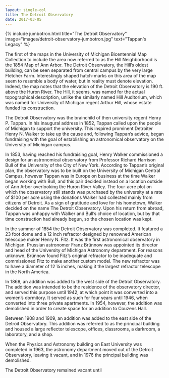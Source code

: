 ```yaml
---
layout: single-col
title: The Detroit Observatory
date: 2017-03-05
---
```


{% include jumbotron.html title="The Detroit Observatory" image="images/detroit-observatory-jumbotron.jpg" text="Tappan's Legacy" %}

The first of the maps in the University of Michigan Bicentennial Map Collection to include the area now referred to as the Hill Neighborhood is the 1854 Map of Ann Arbor. The Detroit Observatory, the Hill’s oldest building, can be seen separated from central campus by the very large Fletcher Farm. Interestingly shaped hatch-marks on this area of the map seem to resemble a body of water, but in reality must denote elevation. Indeed, the map notes that the elevation of the Detroit Observatory is 190 ft. above the Huron River. The Hill, it seems, was named for the actual topographical description, unlike the similarly named Hill Auditorium, which was named for University of Michigan regent Arthur Hill, whose estate funded its construction.

The Detroit Observatory was the brainchild of then university regent Henry P. Tappan. In his inaugural address in 1852, Tappan called upon the people of Michigan to support the university. This inspired prominent Detroiter Henry N. Walker to take up the cause and, following Tappan’s advice, began fundraising with the goal of establishing an astronomical observatory on the University of Michigan campus.

In 1853, having reached his fundraising goal, Henry Walker commissioned a design for an astronomical observatory from Professor Richard Harrison Bull of the University of the City of New York. According to Tappan’s original plan, the observatory was to be built on the University of Michigan Central Campus, however Tappan was in Europe on business at the time Walker began working with Bull, and this pair decided instead on a location outside of Ann Arbor overlooking the Huron River Valley. The four-acre plot on which the observatory still stands was purchased by the university at a rate of $100 per acre using the donations Walker had collected mainly from citizens of Detroit. As a sign of gratitude and love for his hometown, Walker decided on the name The Detroit Observatory. Upon his return from abroad, Tappan was unhappy with Walker and Bull’s choice of location, but by that time construction had already begun, so the chosen location was kept.

In the summer of 1854 the Detroit Observatory was completed. It featured a 23 foot dome and a 12 inch refractor designed by renowned American telescope maker Henry N. Fitz. It was the first astronomical observatory in Michigan. Prussian astronomer Franz Brünnow was appointed its director and head of the University of Michigan Astronomy department. For reasons unknown, Brünnow found Fitz’s original refractor to be inadequate and commissioned Fitz to make another custom model. The new refractor was to have a diameter of 12 ¼ inches, making it the largest refractor telescope in the North America.

In 1868, an addition was added to the west side of the Detroit Observatory. The addition was intended to be the residence of the observatory director, and served this purpose until 1942, at which point it was converted into a women’s dormitory. It served as such for four years until 1946, when converted into three private apartments. In 1954, however, the addition was demolished in order to create space for an addition to Couzens Hall.

Between 1908 and 1909, an addition was added to the east side of the Detroit Observatory. This addition was referred to as the principal building and housed a large reflector telescope, offices, classrooms, a darkroom, a laboratory, and a shop.

When the Physics and Astronomy building on East University was completed in 1963, the astronomy department moved out of the Detroit Observatory, leaving it vacant, and in 1976 the principal building was demolished.

The Detroit Observatory remained vacant until
